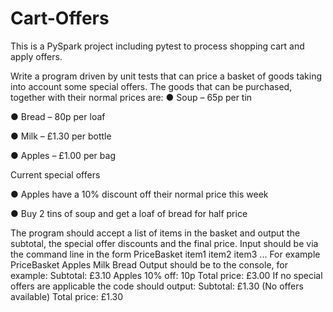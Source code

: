 # Cart-Offers
This is a PySpark project including pytest to process shopping cart and apply offers.

Write a program driven by unit tests that can price a basket of goods taking into account some special offers.
The goods that can be purchased, together with their normal prices are:
● Soup – 65p per tin

● Bread – 80p per loaf

● Milk – £1.30 per bottle

● Apples – £1.00 per bag

Current special offers

● Apples have a 10% discount off their normal price this week

● Buy 2 tins of soup and get a loaf of bread for half price

The program should accept a list of items in the basket and output the subtotal, the special offer discounts and the final price.
Input should be via the command line in the form PriceBasket item1 item2 item3 ...
For example
PriceBasket Apples Milk Bread
Output should be to the console, for example:
Subtotal: £3.10
Apples 10% off: 10p
Total price: £3.00
If no special offers are applicable the code should output:
Subtotal: £1.30
(No offers available)
Total price: £1.30
